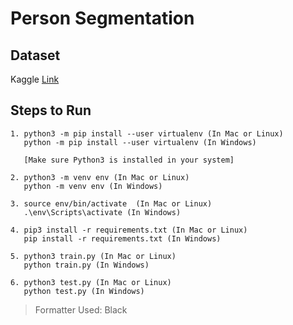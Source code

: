 # Person Segmentation

## Dataset
Kaggle [Link](https://www.kaggle.com/dataset/b9d4e32be2f57c2901fc9c5cd5f6633be7075f4b32d73348a6d5db245f2c1934)

## Steps to Run
```
1. python3 -m pip install --user virtualenv (In Mac or Linux)
   python -m pip install --user virtualenv (In Windows) 
   
   [Make sure Python3 is installed in your system]

2. python3 -m venv env (In Mac or Linux)
   python -m venv env (In Windows) 
   
3. source env/bin/activate  (In Mac or Linux)
   .\env\Scripts\activate (In Windows) 
   
4. pip3 install -r requirements.txt (In Mac or Linux)
   pip install -r requirements.txt (In Windows)

5. python3 train.py (In Mac or Linux)
   python train.py (In Windows)

6. python3 test.py (In Mac or Linux)
   python test.py (In Windows)
```

> Formatter Used: Black

